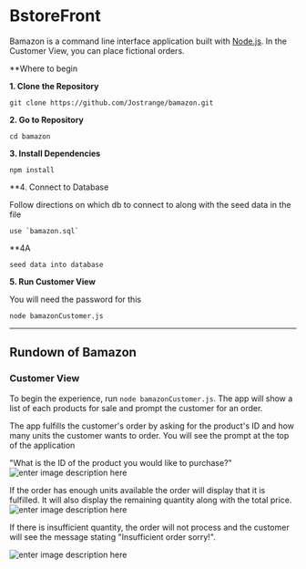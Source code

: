 # BstoreFront


Bamazon is a command line interface application built with  [Node.js](https://nodejs.org/en/). In the Customer View, you can place fictional orders. 

**Where to begin


**1. Clone the Repository**

```
git clone https://github.com/Jostrange/bamazon.git
```

**2. Go to Repository**

```
cd bamazon
```

**3. Install Dependencies**

```
npm install
```

**4. Connect to Database 

Follow directions on which db to connect to along with the seed data in the file

```
use `bamazon.sql`
```

**4A 

```
seed data into database
```

**5. Run Customer View**

You will need the password for this

```
node bamazonCustomer.js
```
_______________________________________________________________________________________________
## Rundown of Bamazon

### Customer View

To begin the experience, run `node bamazonCustomer.js`. The app will show a list of each products for sale and prompt the customer for an order.

The app fulfills the customer's order by asking for the product's ID and how many units the customer wants to order. 
You will see the prompt at the top of the application 

"What is the ID of the product you would like to purchase?"
![enter image description here](https://i.imgur.com/RhRBz6N.jpg)

If the order has enough units available the order will display that it is fulfilled. It will also display the remaining quantity along with the total price.
![enter image description here](https://i.imgur.com/hB5BkIf.jpg)

If there is insufficient quantity, the order will not process and the customer will see the message stating "Insufficient order sorry!".

![enter image description here](https://i.imgur.com/AesWLjR.jpg)

